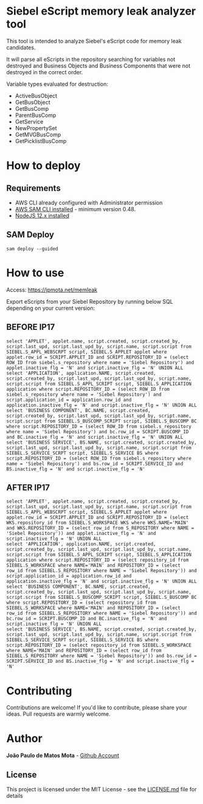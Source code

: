 # Siebel eScript memory leak analyzer tool

This tool is intended to analyze Siebel's eScript code for memory leak candidates.

It will parse all eScripts in the repository searching for variables not destroyed and Business Objects and Business Components that were not destroyed in the correct order.

Variable types evaluated for destruction:
* ActiveBusObject
* GetBusObject
* GetBusComp
* ParentBusComp
* GetService
* NewPropertySet
* GetMVGBusComp
* GetPicklistBusComp

# How to deploy

## Requirements

* AWS CLI already configured with Administrator permission
* [AWS SAM CLI installed](https://docs.aws.amazon.com/serverless-application-model/latest/developerguide/serverless-sam-cli-install.html) - minimum version 0.48.
* [NodeJS 12.x installed](https://nodejs.org/en/download/)

## SAM Deploy

```
sam deploy --guided
```

# How to use

Access:
https://jpmota.net/memleak


Export eScripts from your Siebel Repository by running below SQL depending on your current version:

## BEFORE IP17
```
select 'APPLET', applet.name, script.created, script.created_by, script.last_upd, script.last_upd_by, script.name, script.script from SIEBEL.S_APPL_WEBSCRPT script, SIEBEL.S_APPLET applet where applet.row_id = SCRIPT.APPLET_ID and SCRIPT.REPOSITORY_ID = (select ROW_ID from siebel.s_repository where name = 'Siebel Repository') and applet.inactive_flg = 'N' and script.inactive_flg = 'N' UNION ALL
select 'APPLICATION', application.NAME, script.created, script.created_by, script.last_upd, script.last_upd_by, script.name, script.script from SIEBEL.S_APPL_SCRIPT script, SIEBEL.S_APPLICATION application where script.REPOSITORY_ID = (select ROW_ID from siebel.s_repository where name = 'Siebel Repository') and script.application_id = application.row_id and application.inactive_flg = 'N' and script.inactive_flg = 'N' UNION ALL
select 'BUSINESS COMPONENT', BC.NAME, script.created, script.created_by, script.last_upd, script.last_upd_by, script.name, script.script from SIEBEL.S_BUSCOMP_SCRIPT script, SIEBEL.S_BUSCOMP BC where script.REPOSITORY_ID = (select ROW_ID from siebel.s_repository where name = 'Siebel Repository') and bc.row_id = SCRIPT.BUSCOMP_ID and BC.inactive_flg = 'N' and script.inactive_flg = 'N' UNION ALL
select 'BUSINESS SERVICE', BS.NAME, script.created, script.created_by, script.last_upd, script.last_upd_by, script.name, script.script from SIEBEL.S_SERVICE_SCRPT script, SIEBEL.S_SERVICE BS where script.REPOSITORY_ID = (select ROW_ID from siebel.s_repository where name = 'Siebel Repository') and bs.row_id = SCRIPT.SERVICE_ID and BS.inactive_flg = 'N' and script.inactive_flg = 'N'
```

## AFTER IP17
```
select 'APPLET', applet.name, script.created, script.created_by, script.last_upd, script.last_upd_by, script.name, script.script from SIEBEL.S_APPL_WEBSCRPT script, SIEBEL.S_APPLET applet where applet.row_id = SCRIPT.APPLET_ID and SCRIPT.REPOSITORY_ID = (select WKS.repository_id from SIEBEL.S_WORKSPACE WKS where WKS.NAME='MAIN' and WKS.REPOSITORY_ID = (select row_id from S_REPOSITORY where NAME = 'Siebel Repository')) and applet.inactive_flg = 'N' and script.inactive_flg = 'N' UNION ALL
select 'APPLICATION', application.NAME, script.created, script.created_by, script.last_upd, script.last_upd_by, script.name, script.script from SIEBEL.S_APPL_SCRIPT script, SIEBEL.S_APPLICATION application where script.REPOSITORY_ID = (select repository_id from SIEBEL.S_WORKSPACE where NAME='MAIN' and REPOSITORY_ID = (select row_id from SIEBEL.S_REPOSITORY where NAME = 'Siebel Repository')) and script.application_id = application.row_id and application.inactive_flg = 'N' and script.inactive_flg = 'N' UNION ALL
select 'BUSINESS COMPONENT', BC.NAME, script.created, script.created_by, script.last_upd, script.last_upd_by, script.name, script.script from SIEBEL.S_BUSCOMP_SCRIPT script, SIEBEL.S_BUSCOMP BC where script.REPOSITORY_ID = (select repository_id from SIEBEL.S_WORKSPACE where NAME='MAIN' and REPOSITORY_ID = (select row_id from SIEBEL.S_REPOSITORY where NAME = 'Siebel Repository')) and bc.row_id = SCRIPT.BUSCOMP_ID and BC.inactive_flg = 'N' and script.inactive_flg = 'N' UNION ALL
select 'BUSINESS SERVICE', BS.NAME, script.created, script.created_by, script.last_upd, script.last_upd_by, script.name, script.script from SIEBEL.S_SERVICE_SCRPT script, SIEBEL.S_SERVICE BS where script.REPOSITORY_ID = (select repository_id from SIEBEL.S_WORKSPACE where NAME='MAIN' and REPOSITORY_ID = (select row_id from SIEBEL.S_REPOSITORY where NAME = 'Siebel Repository')) and bs.row_id = SCRIPT.SERVICE_ID and BS.inactive_flg = 'N' and script.inactive_flg = 'N'
```

# Contributing

Contributions are welcome! If you'd like to contribute, please share your ideas. Pull requests are warmly welcome.


# Author

**João Paulo de Matos Mota** - [Github Account](https://github.com/jpmmota)


## License

This project is licensed under the MIT License - see the [LICENSE.md](https://github.com/jpmmota/escriptmemleakanalyzer/blob/master/LICENSE) file for details
